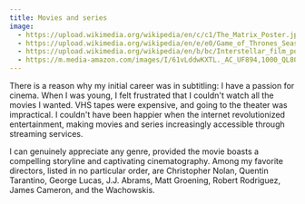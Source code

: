 ```yaml
---
title: Movies and series
image: 
  - https://upload.wikimedia.org/wikipedia/en/c/c1/The_Matrix_Poster.jpg
  - https://upload.wikimedia.org/wikipedia/en/e/e0/Game_of_Thrones_Season_8.png
  - https://upload.wikimedia.org/wikipedia/en/b/bc/Interstellar_film_poster.jpg
  - https://m.media-amazon.com/images/I/61vLddwKXTL._AC_UF894,1000_QL80_.jpg
---
```


There is a reason why my initial career was in subtitling: I have a passion for cinema. When I was young, I felt frustrated that I couldn't watch all the movies I wanted. VHS tapes were expensive, and going to the theater was impractical. I couldn't have been happier when the internet revolutionized entertainment, making movies and series increasingly accessible through streaming services.

I can genuinely appreciate any genre, provided the movie boasts a compelling storyline and captivating cinematography. Among my favorite directors, listed in no particular order, are Christopher Nolan, Quentin Tarantino, George Lucas, J.J. Abrams, Matt Groening, Robert Rodriguez, James Cameron, and the Wachowskis.